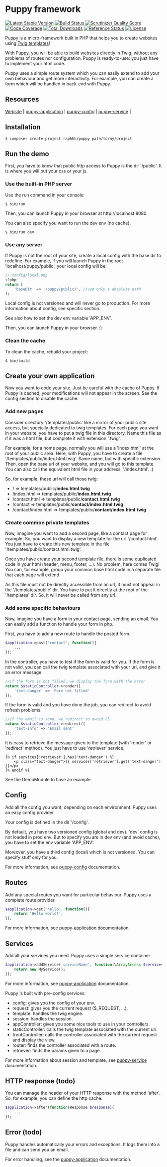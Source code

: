 # Puppy framework

[![Latest Stable Version](https://poser.pugx.org/raphhh/puppy/v/stable.svg)](https://packagist.org/packages/raphhh/puppy)
[![Build Status](https://travis-ci.org/Raphhh/puppy.png)](https://travis-ci.org/Raphhh/puppy)
[![Scrutinizer Quality Score](https://scrutinizer-ci.com/g/Raphhh/puppy/badges/quality-score.png?b=master)](https://scrutinizer-ci.com/g/Raphhh/puppy/)
[![Code Coverage](https://scrutinizer-ci.com/g/Raphhh/puppy/badges/coverage.png?b=master)](https://scrutinizer-ci.com/g/Raphhh/puppy/)
[![Total Downloads](https://poser.pugx.org/raphhh/puppy/downloads.svg)](https://packagist.org/packages/raphhh/puppy)
[![Reference Status](https://www.versioneye.com/php/raphhh:puppy/reference_badge.svg?style=flat)](https://www.versioneye.com/php/raphhh:puppy/references)
[![License](https://poser.pugx.org/raphhh/puppy/license.svg)](https://packagist.org/packages/raphhh/puppy)

Puppy is a micro-framework built in PHP that helps you to create websites using [Twig templates](http://twig.sensiolabs.org/)!

With Puppy, you will be able to build websites directly in Twig, without any problems of routes nor configuration. Puppy is ready-to-use: you just have to implement your html code.

Puppy uses a simple route system which you can easily extend to add your own behaviour and get more interactivity. For example, you can create a form which will be handled in back-end with Puppy.


## Resources

[Website](http://www.puppyframework.com/) |
[puppy-application](https://github.com/Raphhh/puppy-application) |
[puppy-config](https://github.com/Raphhh/puppy-config) |
[puppy-service](https://github.com/Raphhh/puppy-service) |


## Installation

```
$ composer create-project raphhh/puppy path/to/my/project
```

## Run the demo

First, you have to know that public http access to Puppy is the dir '/public'. It is where you will put your css or your js.

### Use the built-in PHP server

Use the run command in your console:

```
$ bin/run
```

Then, you can launch Puppy in your browser at http://localhost:8080.

You can also specify you want to run the dev env (no cache).

```
$ bin/run dev
```

### Use any server

If Puppy is not the root of your site, create a local config with the base dir to redefine. For example, if you will launch Puppy in the root 'localhost/puppy/public', your local config will be:

```php
// config/local.php
<?php
return [
    'baseDir' => '/puppy/public/', //use only a absolute path
];
```

Local config is not versioned and will never go to production. For more information about config, see specific section. 

See also how to set the dev env variable 'APP_ENV'.

Then, you can launch Puppy in your browser. :) 

### Clean the cache

To clean the cache, rebuild your project:

```
$ bin/build
```

## Create your own application

Now you want to code your site. Just be careful with the cache of Puppy. If Puppy is cached, your modifications will not appear in the screen. See the config section to disable the cache.

### Add new pages

Consider directory '/templates/public' like a mirror of your public site access, but specially dedicated to twig templates. For each page you want in your website, you have to put a twig file in this directory. Name this file as if it was a html file, but complete it with extension '.twig'.

For example, for a home page, normally you will use a 'index.html' at the root of your public area. Here, with Puppy, you have to create a file '/templates/public/index.html.twig'. Same name, but with specific extension. Then, open the base url of your website, and you will go to this template. You can also call the equivalent html file in your address: '/index.html'. :)

So, for example, these uri will call those twig:

 - / => templates/public/**index.html.twig**
 - /index.html => templates/public/**index.html.twig**
 - /contact.html => templates/public/**contact.html.twig**
 - /contact => templates/public/**contact/index.html.twig**
 - /contact/index.html => templates/public/**contact/index.html.twig**
 
### Create common private templates

Now, imagine you want to add a second page, like a contact page for example. So, you want to display a new template for the url '/contact.html'. You just have to create this new template in the file '/templates/public/contact.html.twig'.

Once you have create your second template file, there is some duplicated code in your html (header, menu, footer, ...). No problem, here comes Twig! You can, for example, group your common base html code in a separate file that each page will extend.

As this file must not be directly accessible from an url, it must not appear in the '/templates/public' dir. You have to put it directly at the root of the '/templates' dir. So, it will never be called from any url.

### Add some specific behaviours

Now, imagine you have a form in your contact page, sending an email. You can easily add a function to handle your form in php.

First, you have to add a new route to handle the posted form.

```php
$application->post('contact', function(){ 
    ...
});
```

In the controller, you have to test if the form is valid for you. If the form is not valid, you can call the twig template associated with your uri, and give it an error message.

```php
//if the form is not filled, we display the form with the error
return $staticController->render([
    'text-danger' => 'Form not filled'
]);
```

If the form is valid and you have done the job, you can redirect to avoid refresh problems.

```php
//if the email is send, we redirect to avoid F5.
return $staticController->redirect([
    'text-info' => 'Email sent'
]);
```

It is easy to retrieve the message given to the template (with 'render' or 'redirect' method). You just have to use 'retriever' service.

```twig
{% if services['retriever'].has('text-danger') %}
    <p class="text-danger">{{ services['retriever'].get('text-danger') }}</p>
{% endif %}
```

See the DemoModule to have an example.

## Config

Add all the config you want, depending on each environment. Puppy uses an easy config provider. 

Your config is defined in the dir '/config'. 

By default, you have two versioned config (global and dev). 'dev' config is not loaded in prod env. But to specify you are in dev env (and avoid cache), you have to set the env variable 'APP_ENV'.

Moreover, you have a third config (local) which is not versioned. You can specify stuff only for you.

For more information, see [puppy-config](https://github.com/Raphhh/puppy-config) documentation.

## Routes

Add any special routes you want for particular behaviour. Puppy uses a complete route provider. 

```php
$application->get('hello', function(){ 
    return 'Hello world!';
});
```

For more information, see [puppy-application](https://github.com/Raphhh/puppy-application) documentation.

## Services

Add all your services you need. Puppy uses a simple service container.

```php
$application->addService('serviceName', function(\ArrayAccess $services){
    return new MyService();
});
```

For more information, see [puppy-application](https://github.com/Raphhh/puppy-application) documentation.

Puppy is built with pre-config services:

 - config: gives you the config of your env.
 - request: gives you the current request ($_REQUEST, ...).
 - template: handles the twig engine.
 - session: handles the session.
 - appController: gives you some nice tools to use in your controllers.
 - staticController: calls the twig template associated with the current uri. 
 - frontController: calls the controller associated with the current request and display the view.
 - router: finds the controller associated with a route.
 - retriever: finds the params given to a page.

For more information about session and template, see [puppy-service](https://github.com/Raphhh/puppy-service) documentation.


## HTTP response (todo)

You can manage the header of your HTTP response with the method 'after'. So, for example, you can define the http cache.

```php
$application->after(function(Response $response){
    ...
});
```

## Error (todo)

Puppy handles automatically your errors and exceptions. It logs them into a file and can send you an email.

For error handling, see the [puppy-application](https://github.com/Raphhh/puppy-application) documentation.
 

